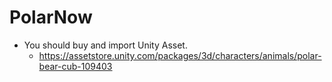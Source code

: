 # PolarNow

- You should buy and import Unity Asset.
    - https://assetstore.unity.com/packages/3d/characters/animals/polar-bear-cub-109403
